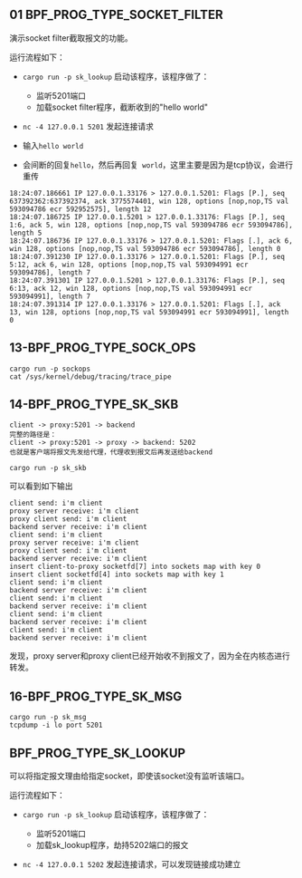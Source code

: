 


## 01 BPF_PROG_TYPE_SOCKET_FILTER

演示socket filter截取报文的功能。


运行流程如下：

- `cargo run -p sk_lookup` 启动该程序，该程序做了：
  - 监听5201端口
  - 加载socket filter程序，截断收到的"hello world"

- `nc -4 127.0.0.1 5201` 发起连接请求

- 输入`hello world`

- 会间断的回复`hello`，然后再回复` world`，这里主要是因为是tcp协议，会进行重传

```shell
18:24:07.186661 IP 127.0.0.1.33176 > 127.0.0.1.5201: Flags [P.], seq 637392362:637392374, ack 3775574401, win 128, options [nop,nop,TS val 593094786 ecr 592952575], length 12
18:24:07.186725 IP 127.0.0.1.5201 > 127.0.0.1.33176: Flags [P.], seq 1:6, ack 5, win 128, options [nop,nop,TS val 593094786 ecr 593094786], length 5
18:24:07.186736 IP 127.0.0.1.33176 > 127.0.0.1.5201: Flags [.], ack 6, win 128, options [nop,nop,TS val 593094786 ecr 593094786], length 0
18:24:07.391230 IP 127.0.0.1.33176 > 127.0.0.1.5201: Flags [P.], seq 5:12, ack 6, win 128, options [nop,nop,TS val 593094991 ecr 593094786], length 7
18:24:07.391301 IP 127.0.0.1.5201 > 127.0.0.1.33176: Flags [P.], seq 6:13, ack 12, win 128, options [nop,nop,TS val 593094991 ecr 593094991], length 7
18:24:07.391314 IP 127.0.0.1.33176 > 127.0.0.1.5201: Flags [.], ack 13, win 128, options [nop,nop,TS val 593094991 ecr 593094991], length 0
```

## 13-BPF_PROG_TYPE_SOCK_OPS

```shell
cargo run -p sockops
cat /sys/kernel/debug/tracing/trace_pipe
```

## 14-BPF_PROG_TYPE_SK_SKB

```
client -> proxy:5201 -> backend
完整的路径是：
client -> proxy:5201 -> proxy -> backend: 5202
也就是客户端将报文先发给代理，代理收到报文后再发送给backend
```

```
cargo run -p sk_skb 
```
可以看到如下输出

```
client send: i'm client
proxy server receive: i'm client
proxy client send: i'm client
backend server receive: i'm client
client send: i'm client
proxy server receive: i'm client
proxy client send: i'm client
backend server receive: i'm client
insert client-to-proxy socketfd[7] into sockets map with key 0
insert client socketfd[4] into sockets map with key 1
client send: i'm client
backend server receive: i'm client
client send: i'm client
backend server receive: i'm client
client send: i'm client
backend server receive: i'm client
client send: i'm client
backend server receive: i'm client
```
发现，proxy server和proxy client已经开始收不到报文了，因为全在内核态进行转发。

## 16-BPF_PROG_TYPE_SK_MSG

```shell
cargo run -p sk_msg
tcpdump -i lo port 5201
```

## BPF_PROG_TYPE_SK_LOOKUP

可以将指定报文理由给指定socket，即使该socket没有监听该端口。

运行流程如下：

- `cargo run -p sk_lookup` 启动该程序，该程序做了：
  - 监听5201端口
  - 加载sk_lookup程序，劫持5202端口的报文

- `nc -4 127.0.0.1 5202` 发起连接请求，可以发现链接成功建立



